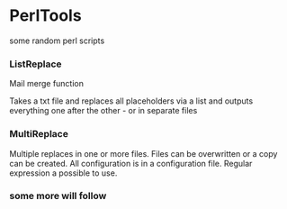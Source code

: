 PerlTools
=========

some random perl scripts

### ListReplace

Mail merge function
 
Takes a txt file and replaces all placeholders via a list
and outputs everything one after the other - or in separate files

### MultiReplace

Multiple replaces in one or more files.
Files can be overwritten or a copy can be created.
All configuration is in a configuration file.
Regular expression a possible to use.


### some more will follow


